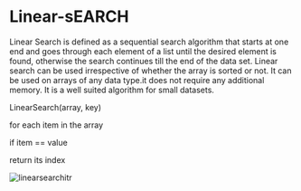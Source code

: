 # Linear-sEARCH

Linear Search is defined as a sequential search algorithm that starts at one end and goes through each element of a list until the 
desired element is found, otherwise the search continues till the end of the data set.
Linear search can be used irrespective of whether the array is sorted or not. It can be used on arrays of any data type.it does not require any additional memory.
It is a well suited algorithm for small datasets.

LinearSearch(array, key)

for each item in the array
  
 if item == value
    
 return its index 
      
      
    

![linearsearchitr](https://user-images.githubusercontent.com/125429580/234245772-1e1c2b75-f14b-4f2f-abfd-f833cb9c51ef.gif)
